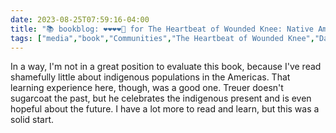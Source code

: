---date: 2023-08-25T07:59:16-04:00title: "📚 bookblog: ❤️❤️❤️❤️🖤 for The Heartbeat of Wounded Knee: Native America from 1890 to the Present, by David Treuer"tags: ["media","book","Communities","The Heartbeat of Wounded Knee","David Treuer","indigeneity"]---In a way, I'm not in a great position to evaluate this book, because I've read shamefully little about indigenous populations in the Americas. That learning experience here, though, was a good one. Treuer doesn't sugarcoat the past, but he celebrates the indigenous present and is even hopeful about the future. I have a lot more to read and learn, but this was a solid start.
